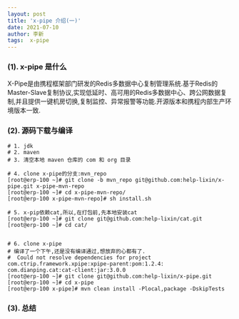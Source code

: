 ```yaml
---
layout: post
title: 'x-pipe 介绍(一)' 
date: 2021-07-10
author: 李新
tags:  x-pipe 
---
```


### (1). x-pipe 是什么
X-Pipe是由携程框架部门研发的Redis多数据中心复制管理系统.基于Redis的Master-Slave复制协议,实现低延时、高可用的Redis多数据中心、跨公网数据复制,并且提供一键机房切换,复制监控、异常报警等功能.开源版本和携程内部生产环境版本一致. 

### (2). 源码下载与编译
```
# 1. jdk
# 2. maven
# 3. 清空本地 maven 仓库的 com 和 org 目录

# 4. clone x-pipe的分支:mvn_repo
[root@erp-100 ~]# git clone -b mvn_repo git@github.com:help-lixin/x-pipe.git x-pipe-mvn-repo
[root@erp-100 ~]# cd x-pipe-mvn-repo/
[root@erp-100 x-pipe-mvn-repo]# sh install.sh

# 5. x-pip依赖cat,所以,在打包前,先本地安装cat
[root@erp-100 ~]# git clone git@github.com:help-lixin/cat.git
[root@erp-100 ~]# cd cat/


# 6. clone x-pipe
# 编译了一个下午,还是没有编译通过,想放弃的心都有了.
#  Could not resolve dependencies for project com.ctrip.framework.xpipe:xpipe-parent:pom:1.2.4: com.dianping.cat:cat-client:jar:3.0.0
[root@erp-100 ~]# git clone git@github.com:help-lixin/x-pipe.git
[root@erp-100 ~]# cd x-pipe
[root@erp-100 x-pipe]# mvn clean install -Plocal,package -DskipTests

```

### (3). 总结
